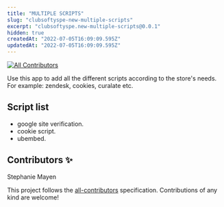```yaml
---
title: "MULTIPLE SCRIPTS"
slug: "clubsoftyspe-new-multiple-scripts"
excerpt: "clubsoftyspe.new-multiple-scripts@0.0.1"
hidden: true
createdAt: "2022-07-05T16:09:09.595Z"
updatedAt: "2022-07-05T16:09:09.595Z"
---
```

<!-- DOCS-IGNORE:start -->
<!-- ALL-CONTRIBUTORS-BADGE:START - Do not remove or modify this section -->
[![All Contributors](https://img.shields.io/badge/all_contributors-0-orange.svg?style=flat-square)](#contributors-)
<!-- ALL-CONTRIBUTORS-BADGE:END -->
<!-- DOCS-IGNORE:end -->

Use this app to add all the different scripts according to the store's needs. For example: zendesk, cookies, curalate etc.

<!--![Example Image](./cookie.png)-->

## Script list
- google site verification.
- cookie script.
- ubembed.
<!-- Remember to also **showcase any necessary disclaimer** related to the app in this section, such as the different behavior it may display during its configuration. -->

<!-- DOCS-IGNORE:start -->
## Contributors ✨

Stephanie Mayen

<!-- ALL-CONTRIBUTORS-LIST:START - Do not remove or modify this section -->
<!-- prettier-ignore-start -->
<!-- markdownlint-disable -->
<!-- markdownlint-enable -->
<!-- prettier-ignore-end -->
<!-- ALL-CONTRIBUTORS-LIST:END -->

This project follows the [all-contributors](https://github.com/all-contributors/all-contributors) specification. Contributions of any kind are welcome!
<!-- DOCS-IGNORE:end -->